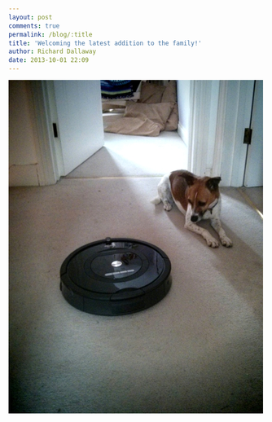 ```yaml
---
layout: post
comments: true
permalink: /blog/:title
title: 'Welcoming the latest addition to the family!'
author: Richard Dallaway
date: 2013-10-01 22:09
---
```


<div><a href="/media/tp_IMG_20131001_220629.JPG"><img src="/media/tp_thumb_IMG_20131001_220629.JPG" width="500" height="655"/></a></div>


  
      
